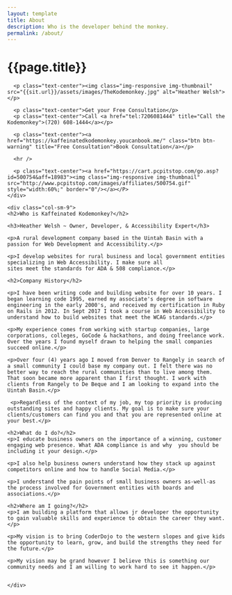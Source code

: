 ```yaml
---
layout: template
title: About
description: Who is the developer behind the monkey.
permalink: /about/
---
```


<div class="container-fluid">
  <div class="row">
    <div class="col-sm-3">
      <h1 class="text-center">{{page.title}}</h1>

      <p class="text-center"><img class="img-responsive img-thumbnail" src="{{sit.url}}/assets/images/TheKodemonkey.jpg" alt="Heather Welsh"></p>

      <p class="text-center">Get your Free Consultation</p>
      <p class="text-center">Call <a href="tel:7206081444" title="Call the Kodemonkey">(720) 608-1444</a></p>

      <p class="text-center"><a href="https://kaffeinatedkodemonkey.youcanbook.me/" class="btn btn-warning" title="Free Consultation">Book Consultation</a></p>

      <hr />

      <p class="text-center"><a href="https://cart.pcpitstop.com/go.asp?id=500754&aff=18983"><img class="img-responsive img-thumbnail" src="http://www.pcpitstop.com/images/affiliates/500754.gif" style="width:60%;" border="0"/></a></P>
    </div>

    <div class="col-sm-9">
    <h2>Who is Kaffeinated Kodemonkey?</h2>

    <h3>Heather Welsh ~ Owner, Developer, & Accessibility Expert</h3>

    <p>A rural development company based in the Uintah Basin with a passion for Web Development and Accessibility.</p>

    <p>I develop websites for rural business and local government entities specializing in Web Accessibility. I make sure all
    sites meet the standards for ADA & 508 compliance.</p>

    <h2>Company History</h2>

    <p>I have been writing code and building website for over 10 years. I began learning code 1995, earned my associate's degree in software engineering in the early 2000's, and received my certification in Ruby on Rails in 2012. In Sept 2017 I took a course in Web Accessibility to understand how to build websites that meet the WCAG standards.</p>

    <p>My experience comes from working with startup companies, large corporations, colleges, GoCode & hackathons, and doing freelance work. Over the years I found myself drawn to helping the small companies succeed online.</p>

    <p>Over four (4) years ago I moved from Denver to Rangely in search of a small community I could base my company out. I felt there was no better way to reach the rural communities than to live among them. That soon became more apparent than I first thought. I work with clients from Rangely to De Beque and I am looking to expand into the Uintah Basin.</p>

     <p>Regardless of the context of my job, my top priority is producing outstanding sites and happy clients. My goal is to make sure your clients/customers can find you and that you are represented online at your best.</p>

    <h2>What do I do?</h2>
    <p>I educate business owners on the importance of a winning, customer engaging web presence. What ADA compliance is and why  you should be including it your design.</p>

    <p>I also help business owners understand how they stack up against competitors online and how to handle Social Media.</p>

    <p>I understand the pain points of small business owners as-well-as the process involved for Government entities with boards and associations.</p>

    <h2>Where am I going?</h2>
    <p>I am building a platform that allows jr developer the opportunity to gain valuable skills and experience to obtain the career they want.</p>

    <p>My vision is to bring CoderDojo to the western slopes and give kids the opportunity to learn, grow, and build the strengths they need for the future.</p>

    <p>My vision may be grand however I believe this is something our community needs and I am willing to work hard to see it happen.</p>


    </div>
  </div>
  <p>&nbsp;</p>
  <p>&nbsp;</p>
</div>
